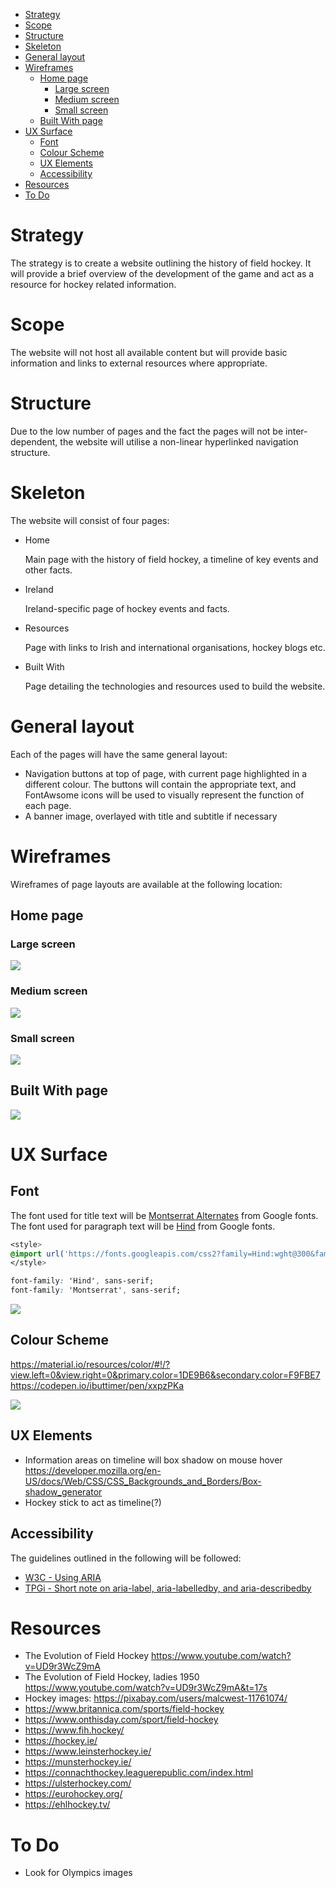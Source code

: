 - [Strategy](#strategy)
- [Scope](#scope)
- [Structure](#structure)
- [Skeleton](#skeleton)
- [General layout](#general-layout)
- [Wireframes](#wireframes)
  - [Home page](#home-page)
    - [Large screen](#large-screen)
    - [Medium screen](#medium-screen)
    - [Small screen](#small-screen)
  - [Built With page](#built-with-page)
- [UX Surface](#ux-surface)
  - [Font](#font)
  - [Colour Scheme](#colour-scheme)
  - [UX Elements](#ux-elements)
  - [Accessibility](#accessibility)
- [Resources](#resources)
- [To Do](#to-do)

# Strategy
The strategy is to create a website outlining the history of field hockey. It will provide a brief overview of the development of the game and act as a resource for hockey related information.

# Scope
The website will not host all available content but will provide basic information and links to external resources where appropriate.

# Structure
Due to the low number of pages and the fact the pages will not be inter-dependent, the website will utilise a non-linear hyperlinked navigation structure. 

# Skeleton
The website will consist of four pages:
- Home
  
  Main page with the history of field hockey, a timeline of key events and other facts.
- Ireland

  Ireland-specific page of hockey events and facts.
- Resources

  Page with links to Irish and international organisations, hockey blogs etc.
- Built With

  Page detailing the technologies and resources used to build the website.

# General layout
Each of the pages will have the same general layout:
- Navigation buttons at top of page, with current page highlighted in a different colour. The buttons will contain the appropriate text, and FontAwsome icons will be used to visually represent the function of each page.
- A banner image, overlayed with title and subtitle if necessary

# Wireframes
Wireframes of page layouts are available at the following location:

## Home page
### Large screen
![](hockey_history_wireframe-index.html.jpg)

### Medium screen
![](hockey_history_wireframe-index-medium.jpg)

### Small screen
![](hockey_history_wireframe-index-small.jpg)

## Built With page
![](hockey_history_wireframe-builtwith.html.jpg)

# UX Surface
## Font
The font used for title text will be [Montserrat Alternates](https://fonts.google.com/specimen/Montserrat+Alternates?category=Sans+Serif) from Google fonts. 
The font used for paragraph text will be [Hind](https://fonts.google.com/specimen/Hind ) from Google fonts.

```css
<style>
@import url('https://fonts.googleapis.com/css2?family=Hind:wght@300&family=Montserrat:wght@300&display=swap');
</style>

font-family: 'Hind', sans-serif;
font-family: 'Montserrat', sans-serif;
```

![](font-example.jpg)


## Colour Scheme
https://material.io/resources/color/#!/?view.left=0&view.right=0&primary.color=1DE9B6&secondary.color=F9FBE7 
https://codepen.io/ibuttimer/pen/xxpzPKa 

![](colour-scheme-example.jpg)

## UX Elements
- Information areas on timeline will box shadow on mouse hover
https://developer.mozilla.org/en-US/docs/Web/CSS/CSS_Backgrounds_and_Borders/Box-shadow_generator 
- Hockey stick to act as timeline(?)

## Accessibility
The guidelines outlined in the following will be followed:

- [W3C - Using ARIA](https://www.w3.org/TR/using-aria/)
- [TPGi - Short note on aria-label, aria-labelledby, and aria-describedby](https://www.tpgi.com/short-note-on-aria-label-aria-labelledby-and-aria-describedby/)


# Resources
- The Evolution of Field Hockey https://www.youtube.com/watch?v=UD9r3WcZ9mA 
- The Evolution of Field Hockey, ladies 1950 https://www.youtube.com/watch?v=UD9r3WcZ9mA&t=17s 
- Hockey images: https://pixabay.com/users/malcwest-11761074/ 
- https://www.britannica.com/sports/field-hockey 
- https://www.onthisday.com/sport/field-hockey 
- https://www.fih.hockey/
- https://hockey.ie/
- https://www.leinsterhockey.ie/
- https://munsterhockey.ie/
- https://connachthockey.leaguerepublic.com/index.html
- https://ulsterhockey.com/
- https://eurohockey.org/
- https://ehlhockey.tv/

# To Do
- Look for Olympics images

